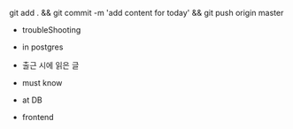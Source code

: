 


git add . && git commit -m 'add content for today' && git push origin master

- troubleShooting


- in postgres


- 출근 시에 읽은 글 




- must know 




- at DB 


- frontend


